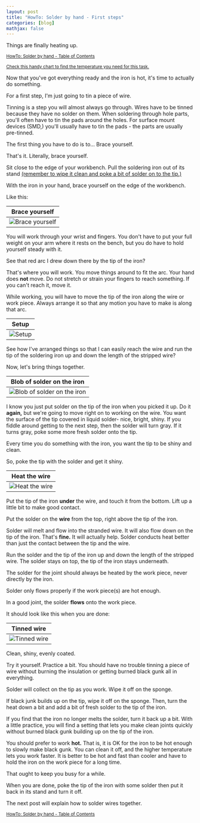 ```yaml
---
layout: post
title: "HowTo: Solder by hand - First steps"
categories: [blog]
mathjax: false
---
```

Things are finally heating up.

<sub>[HowTo: Solder by hand - Table of Contents](howtosolder-toc)</sub>

<sub>[Check this handy chart to find the temperature you need for this task.](howtosolder-15-regular-or-unleaded#table-of-temperatures)</sub>

Now that you've got everything ready and the iron is hot, it's time to actually do something.

For a first step, I'm just going to tin a piece of wire.

Tinning is a step you will almost always go through.  Wires have to be tinned because they have no solder on them.  When soldering through hole parts, you'll often have to tin the pads around the holes.  For surface mount devices (SMD,) you'll usually have to tin the pads - the parts are usually pre-tinned.

The first thing you have to do is to... Brace yourself.

That's it.  Literally, brace yourself.

Sit close to the edge of your workbench.  Pull the soldering iron out of its stand [(remember to wipe it clean and poke a bit of solder on to the tip.)](howtosolder-5getstarted)

With the iron in your hand, brace yourself on the edge of the workbench.

Like this:

|Brace yourself|
|--------------|
|![Brace yourself](/assets/2020-02-06-howtosolder-6brace/brace.jpg)|

You will work through your wrist and fingers.  You don't have to put your full weight on your arm where it rests on the bench, but you do have to hold yourself steady with it.

See that red arc I drew down there by the tip of the iron?

That's where you will work.  You move things around to fit the arc.  Your hand does **not** move.  Do not stretch or strain your fingers to reach something.  If you can't reach it, move it.

While working, you will have to move the tip of the iron along the wire or work piece.  Always arrange it so that any motion you have to make is along that arc.

|Setup|
|-----|
|![Setup](/assets/2020-02-06-howtosolder-6brace/step0.jpg)|

See how I've arranged things so that I can easily reach the wire and run the tip of the soldering iron up and down the length of the stripped wire?

Now, let's bring things together.

|Blob of solder on the iron|
|-----|
|![Blob of solder on the iron](/assets/2020-02-06-howtosolder-6brace/step1.jpg)|

I know you just put solder on the tip of the iron when you picked it up.  Do it **again,** but we're going to move right on to working on the wire.  You want the surface of the tip covered in liquid solder- nice, bright, shiny.  If you fiddle around getting to the next step, then the solder will turn gray.  If it turns gray, poke some more fresh solder onto the tip.

Every time you do something with the iron, you want the tip to be shiny and clean.

So, poke the tip with the solder and get it shiny.

|Heat the wire|
|-----|
|![Heat the wire](/assets/2020-02-06-howtosolder-6brace/step2.jpg)|

Put the tip of the iron **under** the wire, and touch it from the bottom.  Lift up a little bit to make good contact.

Put the solder on the **wire** from the top, right above the tip of the iron.

Solder will melt and flow into the stranded wire.  It will also flow down on the tip of the iron.  That's **fine.**  It will actually help.  Solder conducts heat better than just the contact between the tip and the wire.

Run the solder and the tip of the iron up and down the length of the stripped wire.  The solder stays on top, the tip of the iron stays underneath.

The solder for the joint should always be heated by the work piece, never directly by the iron.  

Solder only flows properly if the work piece(s) are hot enough.

In a good joint, the solder **flows** onto the work piece.

It should look like this when you are done:

|Tinned wire|
|-----------|
|![Tinned wire](/assets/2020-02-06-howtosolder-6brace/step3.jpg)|

Clean, shiny, evenly coated.

Try it yourself.  Practice a bit.  You should have no trouble tinning a piece of wire without burning the insulation or getting burned black gunk all in everything.

Solder will collect on the tip as you work.  Wipe it off on the sponge.

If black junk builds up on the tip, wipe it off on the sponge.  Then, turn the heat down a bit and add a bit of fresh solder to the tip of the iron.

If you find that the iron no longer melts the solder, turn it back up a bit.  With a little practice, you will find a setting that lets you make clean joints quickly without burned black gunk building up on the tip of the iron.

You should prefer to work **hot.**  That is, it is OK for the iron to be hot enough to slowly make black gunk.  You can clean it off, and the higher temperature lets you work faster.  It is better to be hot and fast than cooler and have to hold the iron on the work piece for a long time.

That ought to keep you busy for a while.

When you are done, poke the tip of the iron with some solder then put it back in its stand and turn it off.

The next post will explain how to solder wires together.

<sub>[HowTo: Solder by hand - Table of Contents](howtosolder-toc)</sub> 
 
 
